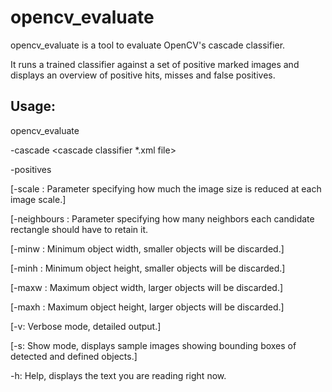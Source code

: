 # opencv_evaluate

opencv_evaluate is a tool to evaluate OpenCV's cascade classifier.

It runs a trained classifier against a set of positive marked images and displays an overview of positive hits, misses and false positives.

## Usage:

opencv_evaluate

-cascade <cascade classifier *.xml file>

-positives <positive samples file>

[-scale <scaling factor>: Parameter specifying how much the image size is reduced at each image scale.]

[-neighbours <count>: Parameter specifying how many neighbors each candidate rectangle should have to retain it.

[-minw <minimal width>: Minimum object width, smaller objects will be discarded.]

[-minh <minimal height>: Minimum object height, smaller objects will be discarded.]

[-maxw <minimal width>: Maximum object width, larger objects will be discarded.]

[-maxh <minimal width>: Maximum object height, larger objects will be discarded.]

[-v: Verbose mode, detailed output.]

[-s: Show mode, displays sample images showing bounding boxes of detected and defined objects.]

-h: Help, displays the text you are reading right now.
